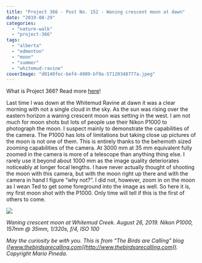 ```yaml
---
title: "Project 366 - Post No. 152 - Waning crescent moon at dawn"
date: "2019-08-29"
categories: 
  - "nature-walk"
  - "project-366"
tags: 
  - "alberta"
  - "edmonton"
  - "moon"
  - "summer"
  - "whitemud-ravine"
coverImage: "d0140fec-bef4-4909-bf9a-57120348777a.jpeg"
---
```


What is Project 366? Read more [here](https://thebirdsarecalling.com/2019/03/29/project-366/)!

Last time I was down at the Whitemud Ravine at dawn it was a clear morning with not a single cloud in the sky. As the sun was rising over the eastern horizon a waning crescent moon was setting in the west. I am not much for moon shots but lots of people use their Nikon P1000 to photograph the moon. I suspect mainly to demonstrate the capabilities of the camera. The P1000 has lots of limitations but taking close up pictures of the moon is not one of them. This is entirely thanks to the behemoth sized zooming capabilities of the camera. At 3000 mm at 35 mm equivalent fully zoomed in the camera is more of a telescope than anything thing else. I rarely use it beyond about 1000 mm as the image quality deteriorates noticeably at longer focal lengths. I have never actually thought of shooting the moon with this camera, but with the moon right up there and with the camera in hand I figure “why not?”. I did not, however, zoom in on the moon as I wean Ted to get some foreground into the image as well. So here it is, my first moon shot with the P1000. Only time will tell if this is the first of others to come.

![](https://thebirdsarecallingandimustgo.files.wordpress.com/2019/08/d0140fec-bef4-4909-bf9a-57120348777a.jpeg?w=1024)

_Waning crescent moon at Whitemud Creek. August 26, 2019. Nikon P1000, 157mm @ 35mm, 1/320s, f/4, ISO 100_

_May the curiosity be with you. This is from “The Birds are Calling” blog ([www.thebirdsarecalling.com](http://www.thebirdsarecalling.com)). Copyright Mario Pineda._
